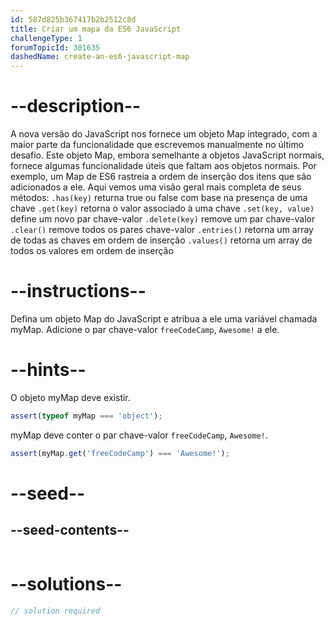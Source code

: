 ```yaml
---
id: 587d825b367417b2b2512c8d
title: Criar um mapa da ES6 JavaScript
challengeType: 1
forumTopicId: 301635
dashedName: create-an-es6-javascript-map
---
```


# --description--

A nova versão do JavaScript nos fornece um objeto Map integrado, com a maior parte da funcionalidade que escrevemos manualmente no último desafio. Este objeto Map, embora semelhante a objetos JavaScript normais, fornece algumas funcionalidade úteis que faltam aos objetos normais. Por exemplo, um Map de ES6 rastreia a ordem de inserção dos itens que são adicionados a ele. Aqui vemos uma visão geral mais completa de seus métodos: `.has(key)` returna true ou false com base na presença de uma chave `.get(key)` retorna o valor associado à uma chave `.set(key, value)` define um novo par chave-valor `.delete(key)` remove um par chave-valor `.clear()` remove todos os pares chave-valor `.entries()` retorna um array de todas as chaves em ordem de inserção `.values()` retorna um array de todos os valores em ordem de inserção

# --instructions--

Defina um objeto Map do JavaScript e atribua a ele uma variável chamada myMap. Adicione o par chave-valor `freeCodeCamp`, `Awesome!` a ele.

# --hints--

O objeto myMap deve existir.

```js
assert(typeof myMap === 'object');
```

myMap deve conter o par chave-valor `freeCodeCamp`, `Awesome!`.

```js
assert(myMap.get('freeCodeCamp') === 'Awesome!');
```

# --seed--

## --seed-contents--

```js

```

# --solutions--

```js
// solution required
```
